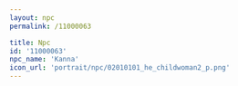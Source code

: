 ```yaml
---
layout: npc
permalink: /11000063

title: Npc
id: '11000063'
npc_name: 'Kanna'
icon_url: 'portrait/npc/02010101_he_childwoman2_p.png'
---
```

